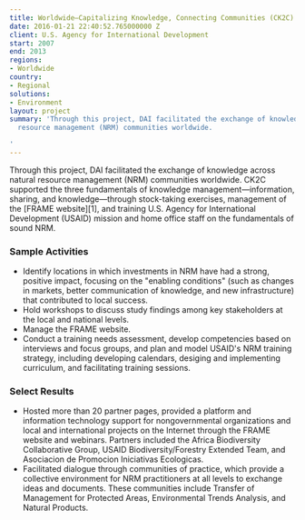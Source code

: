 ```yaml
---
title: Worldwide—Capitalizing Knowledge, Connecting Communities (CK2C) Program
date: 2016-01-21 22:40:52.765000000 Z
client: U.S. Agency for International Development
start: 2007
end: 2013
regions:
- Worldwide
country:
- Regional
solutions:
- Environment
layout: project
summary: 'Through this project, DAI facilitated the exchange of knowledge across natural
  resource management (NRM) communities worldwide.

'
---
```


Through this project, DAI facilitated the exchange of knowledge across natural resource management (NRM) communities worldwide. CK2C supported the three fundamentals of knowledge management—information, sharing, and knowledge—through stock-taking exercises, management of the [FRAME website][1], and training U.S. Agency for International Development (USAID) mission and home office staff on the fundamentals of sound NRM.

###  Sample Activities

* Identify locations in which investments in NRM have had a strong, positive impact, focusing on the "enabling conditions" (such as changes in markets, better communication of knowledge, and new infrastructure) that contributed to local success.
* Hold workshops to discuss study findings among key stakeholders at the local and national levels.
* Manage the FRAME website.
* Conduct a training needs assessment, develop competencies based on interviews and focus groups, and plan and model USAID's NRM training strategy, including developing calendars, desiging and implementing curriculum, and facilitating training sessions.

###  Select Results

* Hosted more than 20 partner pages, provided a platform and information technology support for nongovernmental organizations and local and international projects on the Internet through the FRAME website and webinars. Partners included the Africa Biodiversity Collaborative Group, USAID Biodiversity/Forestry Extended Team, and Asociacion de Promocion Iniciativas Ecologicas.
* Facilitated dialogue through communities of practice, which provide a collective environment for NRM practitioners at all levels to exchange ideas and documents. These communities include Transfer of Management for Protected Areas, Environmental Trends Analysis, and Natural Products.
